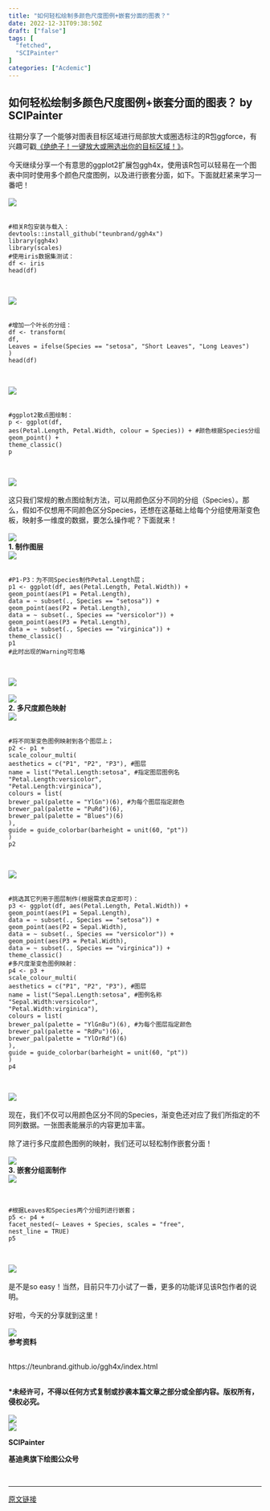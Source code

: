 ```yaml
---
title: "如何轻松绘制多颜色尺度图例+嵌套分面的图表？"
date: 2022-12-31T09:38:50Z
draft: ["false"]
tags: [
  "fetched",
  "SCIPainter"
]
categories: ["Acdemic"]
---
```

如何轻松绘制多颜色尺度图例+嵌套分面的图表？ by SCIPainter
------
<div><section data-mpa-powered-by="yiban.io"><span>往期分享了一个能够对图表目标区域进行局部放大或圈选标注的R包ggforce，有兴趣可戳</span><span><a target="_blank" href="http://mp.weixin.qq.com/s?__biz=MzIyOTY3MDA3MA==&amp;mid=2247507323&amp;idx=1&amp;sn=af36722d1e62ccd0672d66e367042f5b&amp;chksm=e8bdb0a2dfca39b449d0fd1fcb211dec7bd9e16c4b72874b0c592e28c9e5e8ff06ed9e33e040&amp;scene=21#wechat_redirect" textvalue="《绝绝子！一键放大或圈选出你的目标区域！》" linktype="text" imgurl="" imgdata="null" data-itemshowtype="0" tab="innerlink" data-linktype="2">《绝绝子！一键放大或圈选出你的目标区域！》</a></span><span>。</span></section><section><span><br></span></section><section><span>今天继续分享一个有意思的ggplot2扩展包ggh4x，使用该R包可以轻易在一个图表中同时使用多个颜色尺度图例，以及进行嵌套分面，如下。下面就赶紧来学习一番吧！</span></section><section><span><br></span></section><section><img data-ratio="0.7146326654523376" data-src="https://mmbiz.qpic.cn/sz_mmbiz_png/tgUVxVRjT6kQQl21GNcl3WQW8wFd5DGyMZkaAicMsBkGwFkyQKiaEgbWGosgmc7qzSpGagMf7CSria02s6hibjJUHw/640?wx_fmt=png" data-type="png" data-w="1647" src="https://mmbiz.qpic.cn/sz_mmbiz_png/tgUVxVRjT6kQQl21GNcl3WQW8wFd5DGyMZkaAicMsBkGwFkyQKiaEgbWGosgmc7qzSpGagMf7CSria02s6hibjJUHw/640?wx_fmt=png"></section><section><br mpa-from-tpl="t"></section><section data-mpa-preserve-tpl-color="t" data-mpa-template="t" mpa-preserve="t" mpa-from-tpl="t"><pre><code><span>#相关R包安装与载入：</span><br mpa-from-tpl="t"><span>devtools</span>::install_github(<span>"teunbrand/ggh4x"</span>)<br mpa-from-tpl="t"><span>library</span>(ggh4x)<br mpa-from-tpl="t"><span>library</span>(scales)<br mpa-from-tpl="t"><span>#使用iris数据集测试：</span><br mpa-from-tpl="t"><span>df</span> &lt;- iris<br mpa-from-tpl="t"><span>head</span>(df)</code></pre></section><p><br mpa-from-tpl="t"></p><section><span></span></section><section><img data-ratio="0.2566079295154185" data-src="https://mmbiz.qpic.cn/sz_mmbiz_png/tgUVxVRjT6kQQl21GNcl3WQW8wFd5DGyQoGIaz6ic45aW9tOktufr7fpujN4wlTNprmaVnj8veqI4SwF8X9ZRhw/640?wx_fmt=png" data-type="png" data-w="908" src="https://mmbiz.qpic.cn/sz_mmbiz_png/tgUVxVRjT6kQQl21GNcl3WQW8wFd5DGyQoGIaz6ic45aW9tOktufr7fpujN4wlTNprmaVnj8veqI4SwF8X9ZRhw/640?wx_fmt=png"></section><section><br mpa-from-tpl="t"></section><section data-mpa-preserve-tpl-color="t" data-mpa-template="t" mpa-preserve="t" mpa-from-tpl="t"><pre><code><span>#增加一个叶长的分组：</span><br mpa-from-tpl="t"><span>df</span> &lt;- transform(<br mpa-from-tpl="t"><span>df</span>,<br mpa-from-tpl="t"><span>Leaves</span> = ifelse(Species == <span>"setosa"</span>, <span>"Short Leaves"</span>, <span>"Long Leaves"</span>)<br mpa-from-tpl="t">)<br mpa-from-tpl="t"><span>head</span>(df)</code></pre></section><p><br mpa-from-tpl="t"></p><section><span></span></section><section><img data-ratio="0.21755368814192344" data-src="https://mmbiz.qpic.cn/sz_mmbiz_png/tgUVxVRjT6kQQl21GNcl3WQW8wFd5DGySvian5azxGfW2pXqDAGDkVUiarWLC9qicLO16Jicwn8F3uWGPWQicsUEeRw/640?wx_fmt=png" data-type="png" data-w="1071" src="https://mmbiz.qpic.cn/sz_mmbiz_png/tgUVxVRjT6kQQl21GNcl3WQW8wFd5DGySvian5azxGfW2pXqDAGDkVUiarWLC9qicLO16Jicwn8F3uWGPWQicsUEeRw/640?wx_fmt=png"></section><section><br mpa-from-tpl="t"></section><section data-mpa-preserve-tpl-color="t" data-mpa-template="t" mpa-preserve="t" mpa-from-tpl="t"><pre><code><span>#ggplot2散点图绘制：</span><br mpa-from-tpl="t"><span>p</span> &lt;- ggplot(df,<br mpa-from-tpl="t"><span>aes</span>(Petal.Length, Petal.Width, colour = Species)) + <span>#颜色根据Species分组</span><br mpa-from-tpl="t"><span>geom_point</span>() +<br mpa-from-tpl="t"><span>theme_classic</span>()<br mpa-from-tpl="t"><span>p</span></code></pre></section><p><br mpa-from-tpl="t"></p><section><span></span></section><section><img data-ratio="0.8277074542897328" data-src="https://mmbiz.qpic.cn/sz_mmbiz_png/tgUVxVRjT6kQQl21GNcl3WQW8wFd5DGyDCAHnJPxmcD4OtNS7YEMepia93eae6c07WnECUXIFVQFXu1rwib4KMMg/640?wx_fmt=png" data-type="png" data-w="1422" src="https://mmbiz.qpic.cn/sz_mmbiz_png/tgUVxVRjT6kQQl21GNcl3WQW8wFd5DGyDCAHnJPxmcD4OtNS7YEMepia93eae6c07WnECUXIFVQFXu1rwib4KMMg/640?wx_fmt=png"></section><section><span></span></section><section><br></section><section><span>这只我们常规的散点图绘制方法，可以用颜色区分不同的分组（Species）。那么，假如不仅想用不同颜色区分Species，还想在这基础上给每个分组使用渐变色板，映射多一维度的数据，要怎么操作呢？下面就来！</span></section><section><span><br></span></section><section data-tools="135编辑器" data-id="121691"><section><section><section><section><img data-ratio="1" data-src="https://mmbiz.qpic.cn/sz_mmbiz_png/tgUVxVRjT6kQQl21GNcl3WQW8wFd5DGyYcBAbWvNsdYgdVjULMIVJyyUWhDrOe0OfucicrRTLibl1yRQtolnvYqg/640?wx_fmt=png" data-type="png" data-w="38" data-width="100%" src="https://mmbiz.qpic.cn/sz_mmbiz_png/tgUVxVRjT6kQQl21GNcl3WQW8wFd5DGyYcBAbWvNsdYgdVjULMIVJyyUWhDrOe0OfucicrRTLibl1yRQtolnvYqg/640?wx_fmt=png"></section></section><section><span><strong data-brushtype="text">1. 制作图层</strong></span></section><section><section><img data-ratio="1" data-src="https://mmbiz.qpic.cn/sz_mmbiz_png/tgUVxVRjT6kQQl21GNcl3WQW8wFd5DGyYcBAbWvNsdYgdVjULMIVJyyUWhDrOe0OfucicrRTLibl1yRQtolnvYqg/640?wx_fmt=png" data-type="png" data-w="38" data-width="100%" src="https://mmbiz.qpic.cn/sz_mmbiz_png/tgUVxVRjT6kQQl21GNcl3WQW8wFd5DGyYcBAbWvNsdYgdVjULMIVJyyUWhDrOe0OfucicrRTLibl1yRQtolnvYqg/640?wx_fmt=png"></section></section></section></section></section><section><br></section><section data-mpa-preserve-tpl-color="t" data-mpa-template="t" mpa-preserve="t" mpa-from-tpl="t"><pre><code><span>#P1-P3：为不同Species制作Petal.Length层；</span><br mpa-from-tpl="t"><span>p1</span> &lt;- ggplot(df, aes(Petal.Length, Petal.Width)) +<br mpa-from-tpl="t"><span>geom_point</span>(aes(P1 = Petal.Length),<br mpa-from-tpl="t"><span>data</span> = ~ subset(., Species == <span>"setosa"</span>)) +<br mpa-from-tpl="t"><span>geom_point</span>(aes(P2 = Petal.Length),<br mpa-from-tpl="t"><span>data</span> = ~ subset(., Species == <span>"versicolor"</span>)) +<br mpa-from-tpl="t"><span>geom_point</span>(aes(P3 = Petal.Length),<br mpa-from-tpl="t"><span>data</span> = ~ subset(., Species == <span>"virginica"</span>)) +<br mpa-from-tpl="t"><span>theme_classic</span>()<br mpa-from-tpl="t"><span>p1</span><br mpa-from-tpl="t"><span>#此时出现的Warning可忽略</span></code></pre></section><p><br mpa-from-tpl="t"></p><section><span></span></section><section><img data-ratio="0.8277074542897328" data-src="https://mmbiz.qpic.cn/sz_mmbiz_png/tgUVxVRjT6kQQl21GNcl3WQW8wFd5DGy0qOTl6d4ic9elhicCscs3okccKj9P5h9Fw7Kt6KXsbPxmsGKv4dUliasA/640?wx_fmt=png" data-type="png" data-w="1422" src="https://mmbiz.qpic.cn/sz_mmbiz_png/tgUVxVRjT6kQQl21GNcl3WQW8wFd5DGy0qOTl6d4ic9elhicCscs3okccKj9P5h9Fw7Kt6KXsbPxmsGKv4dUliasA/640?wx_fmt=png"></section><section><br></section><section data-tools="135编辑器" data-id="121691"><section><section><section><section><img data-ratio="1" data-src="https://mmbiz.qpic.cn/sz_mmbiz_png/tgUVxVRjT6kQQl21GNcl3WQW8wFd5DGyYcBAbWvNsdYgdVjULMIVJyyUWhDrOe0OfucicrRTLibl1yRQtolnvYqg/640?wx_fmt=png" data-type="png" data-w="38" data-width="100%" src="https://mmbiz.qpic.cn/sz_mmbiz_png/tgUVxVRjT6kQQl21GNcl3WQW8wFd5DGyYcBAbWvNsdYgdVjULMIVJyyUWhDrOe0OfucicrRTLibl1yRQtolnvYqg/640?wx_fmt=png"></section></section><section><span><strong data-brushtype="text">2. 多尺度颜色映射</strong></span></section><section><section><img data-ratio="1" data-src="https://mmbiz.qpic.cn/sz_mmbiz_png/tgUVxVRjT6kQQl21GNcl3WQW8wFd5DGyYcBAbWvNsdYgdVjULMIVJyyUWhDrOe0OfucicrRTLibl1yRQtolnvYqg/640?wx_fmt=png" data-type="png" data-w="38" data-width="100%" src="https://mmbiz.qpic.cn/sz_mmbiz_png/tgUVxVRjT6kQQl21GNcl3WQW8wFd5DGyYcBAbWvNsdYgdVjULMIVJyyUWhDrOe0OfucicrRTLibl1yRQtolnvYqg/640?wx_fmt=png"></section></section></section></section></section><section><br></section><section data-mpa-preserve-tpl-color="t" data-mpa-template="t" mpa-preserve="t" mpa-from-tpl="t"><pre><code><span>#将不同渐变色图例映射到各个图层上；</span><br mpa-from-tpl="t"><span>p2</span> &lt;- p1 +<br mpa-from-tpl="t"><span>scale_colour_multi</span>(<br mpa-from-tpl="t"><span>aesthetics</span> = c(<span>"P1"</span>, <span>"P2"</span>, <span>"P3"</span>),<span> #图层</span><br mpa-from-tpl="t"><span>name</span> = list(<span>"Petal.Length:setosa"</span>, <span>#指定图层图例名</span><br mpa-from-tpl="t">"<span>Petal</span>.Length:versicolor<span>",<br mpa-from-tpl="t">"</span>Petal.Length:virginica<span>"),<br mpa-from-tpl="t">colours = list(<br mpa-from-tpl="t">brewer_pal(palette = "</span>YlGn<span>")(6), </span><span>#为每个图层指定颜色</span><span><br mpa-from-tpl="t">brewer_pal(palette = "</span>PuRd<span>")(6),<br mpa-from-tpl="t">brewer_pal(palette = "</span>Blues<span>")(6)<br mpa-from-tpl="t">),<br mpa-from-tpl="t">guide = guide_colorbar(barheight = unit(60, "</span>pt<span>"))<br mpa-from-tpl="t">)<br mpa-from-tpl="t">p2</span></code></pre></section><p><br mpa-from-tpl="t"></p><section><span></span></section><section><img data-ratio="0.7146326654523376" data-src="https://mmbiz.qpic.cn/sz_mmbiz_png/tgUVxVRjT6kQQl21GNcl3WQW8wFd5DGyvtwB4S3y9Rqibgyju2r461Jjs18OWprxrkvRcKJH46LeaiboNdby26eQ/640?wx_fmt=png" data-type="png" data-w="1647" src="https://mmbiz.qpic.cn/sz_mmbiz_png/tgUVxVRjT6kQQl21GNcl3WQW8wFd5DGyvtwB4S3y9Rqibgyju2r461Jjs18OWprxrkvRcKJH46LeaiboNdby26eQ/640?wx_fmt=png"></section><section><br mpa-from-tpl="t"></section><section data-mpa-preserve-tpl-color="t" data-mpa-template="t" mpa-preserve="t" mpa-from-tpl="t"><pre><code><span>#挑选其它列用于图层制作(根据需求自定即可)：</span><br mpa-from-tpl="t"><span>p3</span> &lt;- ggplot(df, aes(Petal.Length, Petal.Width)) +<br mpa-from-tpl="t"><span>geom_point</span>(aes(P1 = Sepal.Length),<br mpa-from-tpl="t"><span>data</span> = ~ subset(., Species == <span>"setosa"</span>)) +<br mpa-from-tpl="t"><span>geom_point</span>(aes(P2 = Sepal.Width),<br mpa-from-tpl="t"><span>data</span> = ~ subset(., Species == <span>"versicolor"</span>)) +<br mpa-from-tpl="t"><span>geom_point</span>(aes(P3 = Petal.Width),<br mpa-from-tpl="t"><span>data</span> = ~ subset(., Species == <span>"virginica"</span>)) +<br mpa-from-tpl="t"><span>theme_classic</span>()<br mpa-from-tpl="t"><span>#多尺度渐变色图例映射：</span><br mpa-from-tpl="t"><span>p4</span> &lt;- p3 +<br mpa-from-tpl="t"><span>scale_colour_multi</span>(<br mpa-from-tpl="t"><span>aesthetics</span> = c(<span>"P1"</span>, <span>"P2"</span>, <span>"P3"</span>), <span>#图层</span><br mpa-from-tpl="t"><span>name</span> = list(<span>"Sepal.Length:setosa"</span>, <span>#图例名称</span><br mpa-from-tpl="t">"<span>Sepal</span>.Width:versicolor<span>",<br mpa-from-tpl="t">"</span>Petal.Width:virginica<span>"),<br mpa-from-tpl="t">colours = list(<br mpa-from-tpl="t">brewer_pal(palette = "</span>YlGnBu<span>")(6), </span><span>#为每个图层指定颜色</span><span><br mpa-from-tpl="t">brewer_pal(palette = "</span>RdPu<span>")(6),<br mpa-from-tpl="t">brewer_pal(palette = "</span>YlOrRd<span>")(6)<br mpa-from-tpl="t">),<br mpa-from-tpl="t">guide = guide_colorbar(barheight = unit(60, "</span>pt<span>"))<br mpa-from-tpl="t">)<br mpa-from-tpl="t">p4</span></code></pre></section><p><br mpa-from-tpl="t"></p><section><span></span></section><section><img data-ratio="0.7146326654523376" data-src="https://mmbiz.qpic.cn/sz_mmbiz_png/tgUVxVRjT6kQQl21GNcl3WQW8wFd5DGy4n2TzDSblqV2016KvxkcffDybscR4SbI20hyvKiaJnyicDWpickB5MZWA/640?wx_fmt=png" data-type="png" data-w="1647" src="https://mmbiz.qpic.cn/sz_mmbiz_png/tgUVxVRjT6kQQl21GNcl3WQW8wFd5DGy4n2TzDSblqV2016KvxkcffDybscR4SbI20hyvKiaJnyicDWpickB5MZWA/640?wx_fmt=png"></section><section><br></section><section><span>现在，我们不仅可以用颜色区分不同的Species，渐变色还对应了我们所指定的不同列数据。一张图表能展示的内容更加丰富。</span></section><section><span><br></span></section><section><span>除了进行多尺度颜色图例的映射，我们还可以轻松制作嵌套分面！</span></section><section><span><br></span></section><section data-tools="135编辑器" data-id="121691"><section><section><section><section><img data-ratio="1" data-src="https://mmbiz.qpic.cn/sz_mmbiz_png/tgUVxVRjT6kQQl21GNcl3WQW8wFd5DGyYcBAbWvNsdYgdVjULMIVJyyUWhDrOe0OfucicrRTLibl1yRQtolnvYqg/640?wx_fmt=png" data-type="png" data-w="38" data-width="100%" src="https://mmbiz.qpic.cn/sz_mmbiz_png/tgUVxVRjT6kQQl21GNcl3WQW8wFd5DGyYcBAbWvNsdYgdVjULMIVJyyUWhDrOe0OfucicrRTLibl1yRQtolnvYqg/640?wx_fmt=png"></section></section><section><span><strong data-brushtype="text">3. 嵌套分组面制作</strong></span></section><section><section><img data-ratio="1" data-src="https://mmbiz.qpic.cn/sz_mmbiz_png/tgUVxVRjT6kQQl21GNcl3WQW8wFd5DGyYcBAbWvNsdYgdVjULMIVJyyUWhDrOe0OfucicrRTLibl1yRQtolnvYqg/640?wx_fmt=png" data-type="png" data-w="38" data-width="100%" src="https://mmbiz.qpic.cn/sz_mmbiz_png/tgUVxVRjT6kQQl21GNcl3WQW8wFd5DGyYcBAbWvNsdYgdVjULMIVJyyUWhDrOe0OfucicrRTLibl1yRQtolnvYqg/640?wx_fmt=png"></section></section></section></section></section><section><span></span></section><p><br></p><section data-mpa-preserve-tpl-color="t" data-mpa-template="t" mpa-preserve="t" mpa-from-tpl="t"><pre><code><span>#根据Leaves和Species两个分组列进行嵌套；</span><br mpa-from-tpl="t"><span>p5</span> &lt;- p4 +<br mpa-from-tpl="t"><span>facet_nested</span>(~ Leaves + Species, scales = <span>"free"</span>,<br mpa-from-tpl="t"><span>nest_line</span> = TRUE)<br mpa-from-tpl="t"><span>p5</span></code></pre></section><p><br mpa-from-tpl="t"></p><section><span></span></section><section><img data-ratio="0.7146326654523376" data-src="https://mmbiz.qpic.cn/sz_mmbiz_png/tgUVxVRjT6kQQl21GNcl3WQW8wFd5DGyMZkaAicMsBkGwFkyQKiaEgbWGosgmc7qzSpGagMf7CSria02s6hibjJUHw/640?wx_fmt=png" data-type="png" data-w="1647" src="https://mmbiz.qpic.cn/sz_mmbiz_png/tgUVxVRjT6kQQl21GNcl3WQW8wFd5DGyMZkaAicMsBkGwFkyQKiaEgbWGosgmc7qzSpGagMf7CSria02s6hibjJUHw/640?wx_fmt=png"></section><section><br></section><section><span>是不是so easy！当然，目前只牛刀小试了一番，更多的功能详见该R包作者的说明。</span></section><section><span><br></span></section><section><span>好啦，今天的分享就到这里！</span></section><section><span><br></span></section><section data-role="paragraph"><section><section hm_fix="368:481"><section><img data-ratio="0.8181818181818182" data-src="https://mmbiz.qpic.cn/sz_mmbiz_png/tgUVxVRjT6kdRWPGPVk0Jicy3oS1NOGPJiaibgVcD3zKfzGGjtvINqicLCPZHmicLKs8bT3f5IiceLBYf6w8sNGqiblnA/640?wx_fmt=png" data-type="png" data-w="44" data-width="100%" src="https://mmbiz.qpic.cn/sz_mmbiz_png/tgUVxVRjT6kdRWPGPVk0Jicy3oS1NOGPJiaibgVcD3zKfzGGjtvINqicLCPZHmicLKs8bT3f5IiceLBYf6w8sNGqiblnA/640?wx_fmt=png"></section><section><section data-brushtype="text"><strong><span>参考资料</span></strong></section><section data-width="100%"><br></section></section></section></section></section><p><span>https://teunbrand.github.io/ggh4x/index.html</span><br></p><section><span><br></span></section><section><span><strong><span>*未经许可，不得以任何方式复制或抄袭本篇文章之部分或全部内容。版权所有，侵权必究。</span></strong></span></section><section><span><br></span></section><section data-tools="135编辑器" data-id="94256"><section><section data-width="100%"><section><section data-width="50%"><section data-width="40%"><img data-ratio="0.4842592592592593" data-src="https://mmbiz.qpic.cn/sz_mmbiz_png/tgUVxVRjT6lBPktXHkyIib5ytrlXEoVQgTJeg3ULyUollsqU0NhaLocfuAz6Sia0k9ia9EcjibKbSfT9xia5YsrO0rg/640?wx_fmt=png" data-type="png" data-w="1080" src="https://mmbiz.qpic.cn/sz_mmbiz_png/tgUVxVRjT6lBPktXHkyIib5ytrlXEoVQgTJeg3ULyUollsqU0NhaLocfuAz6Sia0k9ia9EcjibKbSfT9xia5YsrO0rg/640?wx_fmt=png"></section><section data-width="60%"><img data-ratio="1" data-src="https://mmbiz.qpic.cn/sz_mmbiz_jpg/tgUVxVRjT6lBPktXHkyIib5ytrlXEoVQgD7CvCQjABJSibf1tMltMN02Yw17iaibIBOnHVicyj8MPRIjFXlzckYmktw/640?wx_fmt=jpeg" data-type="jpeg" data-w="860" data-width="100%" src="https://mmbiz.qpic.cn/sz_mmbiz_jpg/tgUVxVRjT6lBPktXHkyIib5ytrlXEoVQgD7CvCQjABJSibf1tMltMN02Yw17iaibIBOnHVicyj8MPRIjFXlzckYmktw/640?wx_fmt=jpeg"></section></section><section><section data-brushtype="text"><p><span><strong>SCIPainter</strong></span></p><p><span><strong>基迪奥旗下绘图公众号</strong></span></p></section></section></section></section></section></section><section><span></span></section><section><br></section><section><span></span></section><p><mp-style-type data-value="10000"></mp-style-type></p></div>  
<hr>
<a href="https://mp.weixin.qq.com/s/KYlhmRHlj1ysfbXvlBRn-Q",target="_blank" rel="noopener noreferrer">原文链接</a>
